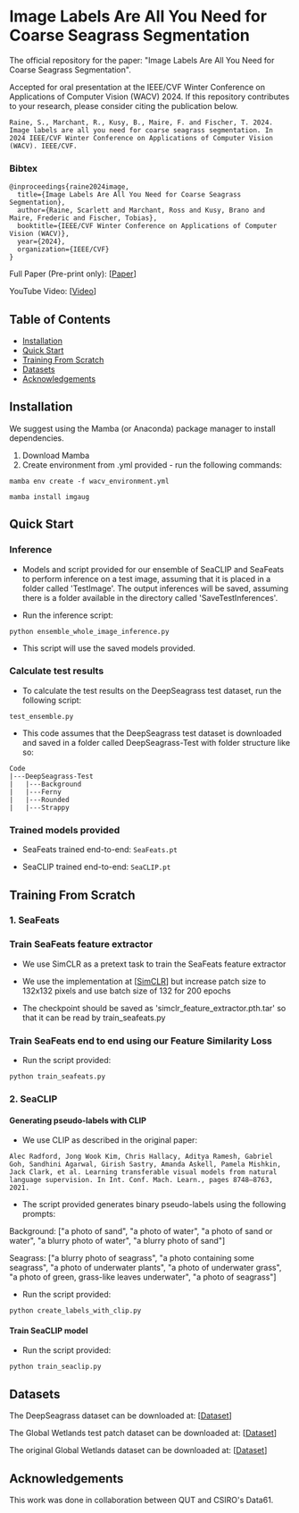 # Image Labels Are All You Need for Coarse Seagrass Segmentation

The official repository for the paper: "Image Labels Are All You Need for Coarse Seagrass Segmentation".
 
Accepted for oral presentation at the IEEE/CVF Winter Conference on Applications of Computer Vision (WACV) 2024.  If this repository contributes to your research, please consider citing the publication below.

```
Raine, S., Marchant, R., Kusy, B., Maire, F. and Fischer, T. 2024. Image labels are all you need for coarse seagrass segmentation. In 2024 IEEE/CVF Winter Conference on Applications of Computer Vision (WACV). IEEE/CVF.
```

### Bibtex
```
@inproceedings{raine2024image,
  title={Image Labels Are All You Need for Coarse Seagrass Segmentation},
  author={Raine, Scarlett and Marchant, Ross and Kusy, Brano and Maire, Frederic and Fischer, Tobias},
  booktitle={IEEE/CVF Winter Conference on Applications of Computer Vision (WACV)},
  year={2024},
  organization={IEEE/CVF}
}

```

Full Paper (Pre-print only): \[[Paper](https://arxiv.org/abs/2303.00973)]

YouTube Video: \[[Video](https://www.youtube.com/watch?v=cNbdV_dgp_U)]

## Table of Contents
- [Installation](#installation)
- [Quick Start](#quick-start)
- [Training From Scratch](#train)
- [Datasets](#datasets)
- [Acknowledgements](#acknowledgements)

<a name="installation"></a>
## Installation
We suggest using the Mamba (or Anaconda) package manager to install dependencies.

1. Download Mamba
2. Create environment from .yml provided - run the following commands:

```mamba env create -f wacv_environment.yml```

```mamba install imgaug```

<a name="quick-start"></a>
## Quick Start 

### Inference
- Models and script provided for our ensemble of SeaCLIP and SeaFeats to perform inference on a test image, assuming that it is placed in a folder called 'TestImage'.  The output inferences will be saved, assuming there is a folder available in the directory called 'SaveTestInferences'.

- Run the inference script:

```python ensemble_whole_image_inference.py```

- This script will use the saved models provided.

### Calculate test results
- To calculate the test results on the DeepSeagrass test dataset, run the following script:

```test_ensemble.py```

- This code assumes that the DeepSeagrass test dataset is downloaded and saved in a folder called DeepSeagrass-Test with folder structure like so:

```
Code
|---DeepSeagrass-Test
|   |---Background
|   |---Ferny
|   |---Rounded
|   |---Strappy
```

### Trained models provided

- SeaFeats trained end-to-end: ```SeaFeats.pt```

- SeaCLIP trained end-to-end: ```SeaCLIP.pt```

<a name="train"></a>
## Training From Scratch

### 1. SeaFeats
### Train SeaFeats feature extractor
- We use SimCLR as a pretext task to train the SeaFeats feature extractor

- We use the implementation at \[[SimCLR](https://github.com/sthalles/SimCLR)] but increase patch size to 132x132 pixels and use batch size of 132 for 200 epochs

- The checkpoint should be saved as 'simclr_feature_extractor.pth.tar' so that it can be read by train_seafeats.py

### Train SeaFeats end to end using our Feature Similarity Loss
- Run the script provided:

```python train_seafeats.py```

### 2. SeaCLIP
#### Generating pseudo-labels with CLIP
- We use CLIP as described in the original paper:

```
Alec Radford, Jong Wook Kim, Chris Hallacy, Aditya Ramesh, Gabriel Goh, Sandhini Agarwal, Girish Sastry, Amanda Askell, Pamela Mishkin, Jack Clark, et al. Learning transferable visual models from natural language supervision. In Int. Conf. Mach. Learn., pages 8748–8763, 2021.
```

- The script provided generates binary pseudo-labels using the following prompts:

Background: ["a photo of sand", "a photo of water", "a photo of sand or water", "a blurry photo of water", "a blurry photo of sand"]

Seagrass: ["a blurry photo of seagrass", "a photo containing some seagrass", "a photo of underwater plants", "a photo of underwater grass", "a photo of green, grass-like leaves underwater", "a photo of seagrass"]

- Run the script provided:

```python create_labels_with_clip.py```

#### Train SeaCLIP model
- Run the script provided:

```python train_seaclip.py```

<a name="datasets"></a>
## Datasets

The DeepSeagrass dataset can be downloaded at: \[[Dataset](https://data.csiro.au/collection/csiro:47653)]

The Global Wetlands test patch dataset can be downloaded at: \[[Dataset](https://doi.org/10.5281/zenodo.7659203)]

The original Global Wetlands dataset can be downloaded at: \[[Dataset](https://github.com/globalwetlands/luderick-seagrass)]

<a name="acknowledgements"></a>
## Acknowledgements
This work was done in collaboration between QUT and CSIRO's Data61. 
